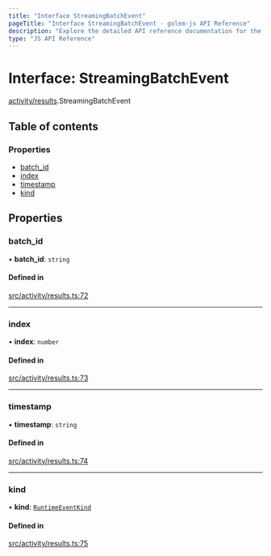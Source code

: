 ```yaml
---
title: "Interface StreamingBatchEvent"
pageTitle: "Interface StreamingBatchEvent - golem-js API Reference"
description: "Explore the detailed API reference documentation for the Interface StreamingBatchEvent within the golem-js SDK for the Golem Network."
type: "JS API Reference"
---
```

# Interface: StreamingBatchEvent

[activity/results](../modules/activity_results).StreamingBatchEvent

## Table of contents

### Properties

- [batch\_id](activity_results.StreamingBatchEvent#batch_id)
- [index](activity_results.StreamingBatchEvent#index)
- [timestamp](activity_results.StreamingBatchEvent#timestamp)
- [kind](activity_results.StreamingBatchEvent#kind)

## Properties

### batch\_id

• **batch\_id**: `string`

#### Defined in

[src/activity/results.ts:72](https://github.com/golemfactory/golem-js/blob/22da85c/src/activity/results.ts#L72)

___

### index

• **index**: `number`

#### Defined in

[src/activity/results.ts:73](https://github.com/golemfactory/golem-js/blob/22da85c/src/activity/results.ts#L73)

___

### timestamp

• **timestamp**: `string`

#### Defined in

[src/activity/results.ts:74](https://github.com/golemfactory/golem-js/blob/22da85c/src/activity/results.ts#L74)

___

### kind

• **kind**: [`RuntimeEventKind`](activity_results.RuntimeEventKind)

#### Defined in

[src/activity/results.ts:75](https://github.com/golemfactory/golem-js/blob/22da85c/src/activity/results.ts#L75)
